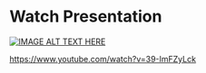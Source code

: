 # Watch Presentation

[![IMAGE ALT TEXT HERE](https://img.youtube.com/vi/39-ImFZyLck/0.jpg)](https://www.youtube.com/watch?v=39-ImFZyLck)

https://www.youtube.com/watch?v=39-ImFZyLck
